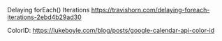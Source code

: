 Delaying forEach() Iterations
https://travishorn.com/delaying-foreach-iterations-2ebd4b29ad30

ColorID:
https://lukeboyle.com/blog/posts/google-calendar-api-color-id

